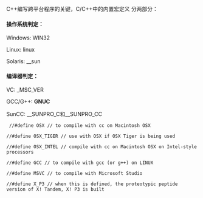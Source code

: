 C++编写跨平台程序的关键，C/C++中的内置宏定义
分两部分：

#### 操作系统判定：

Windows:   WIN32

Linux:   linux

Solaris:   __sun

#### 编译器判定：

VC:  _MSC_VER

GCC/G++:   __GNUC__

SunCC:   __SUNPRO_C和__SUNPRO_CC





```
 //#define OSX // to compile with cc on Macintosh OSX

//#define OSX_TIGER // use with OSX if OSX Tiger is being used

//#define OSX_INTEL // compile with cc on Macintosh OSX on Intel-style processors

//#define GCC // to compile with gcc (or g++) on LINUX

//#define MSVC // to compile with Microsoft Studio

//#define X_P3 // when this is defined, the proteotypic peptide version of X! Tandem, X! P3 is built
```

